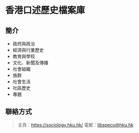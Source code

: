 # 香港口述歷史檔案庫
## 簡介
- 政府與政治
- 經濟與行業歷史
- 教育與學校
- 文化、新聞及傳播
- 社會組織
- 族群
- 社會生活
- 社區歷史
- 專題

## 聯絡方式
> 主頁：<https://sociology.hku.hk/>
> 電郵：<libspeco@hku.hk>
